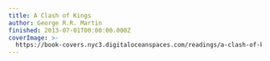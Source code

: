 ```yaml
---
title: A Clash of Kings
author: George R.R. Martin
finished: 2013-07-01T00:00:00.000Z
coverImage: >-
  https://book-covers.nyc3.digitaloceanspaces.com/readings/a-clash-of-kings-01.jpg
---
```

